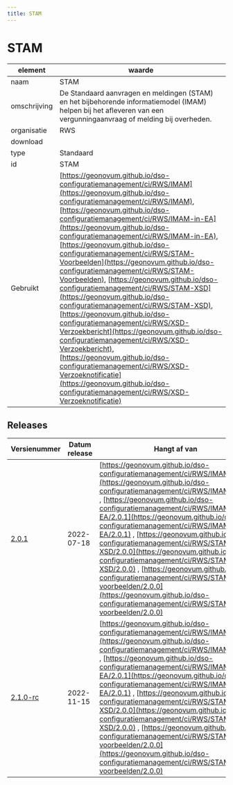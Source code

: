 ```yaml
---
title: STAM
---
```


# STAM

|element|waarde|
|-----|------|
| naam  |STAM|
| omschrijving  |De Standaard aanvragen en meldingen (STAM) en het bijbehorende informatiemodel (IMAM) helpen bij het afleveren van een vergunningaanvraag of melding bij overheden.|
| organisatie  |RWS|
| download  | [](<>)|
| type  |Standaard|
| id  |STAM|
| Gebruikt|[https://geonovum.github.io/dso-configuratiemanagement/ci/RWS/IMAM](https://geonovum.github.io/dso-configuratiemanagement/ci/RWS/IMAM), [https://geonovum.github.io/dso-configuratiemanagement/ci/RWS/IMAM-in-EA](https://geonovum.github.io/dso-configuratiemanagement/ci/RWS/IMAM-in-EA), [https://geonovum.github.io/dso-configuratiemanagement/ci/RWS/STAM-Voorbeelden](https://geonovum.github.io/dso-configuratiemanagement/ci/RWS/STAM-Voorbeelden), [https://geonovum.github.io/dso-configuratiemanagement/ci/RWS/STAM-XSD](https://geonovum.github.io/dso-configuratiemanagement/ci/RWS/STAM-XSD), [https://geonovum.github.io/dso-configuratiemanagement/ci/RWS/XSD-Verzoekbericht](https://geonovum.github.io/dso-configuratiemanagement/ci/RWS/XSD-Verzoekbericht), [https://geonovum.github.io/dso-configuratiemanagement/ci/RWS/XSD-Verzoeknotificatie](https://geonovum.github.io/dso-configuratiemanagement/ci/RWS/XSD-Verzoeknotificatie)|

## Releases

|Versienummer|Datum release|Hangt af van
|-------|-------|-----|
| [2.0.1](<https://iplo.nl/digitaal-stelsel/aansluiten/standaarden/stam-imam/>)|2022-07-18|[https://geonovum.github.io/dso-configuratiemanagement/ci/RWS/IMAM/2.0.1](https://geonovum.github.io/dso-configuratiemanagement/ci/RWS/IMAM/2.0.1) , [https://geonovum.github.io/dso-configuratiemanagement/ci/RWS/IMAM-in-EA/2.0.1](https://geonovum.github.io/dso-configuratiemanagement/ci/RWS/IMAM-in-EA/2.0.1) , [https://geonovum.github.io/dso-configuratiemanagement/ci/RWS/STAM-XSD/2.0.0](https://geonovum.github.io/dso-configuratiemanagement/ci/RWS/STAM-XSD/2.0.0) , [https://geonovum.github.io/dso-configuratiemanagement/ci/RWS/STAM-voorbeelden/2.0.0](https://geonovum.github.io/dso-configuratiemanagement/ci/RWS/STAM-voorbeelden/2.0.0) |
| [2.1.0-rc](<https://iplo.nl/digitaal-stelsel/aansluiten/standaarden/stam-imam/>)|2022-11-15|[https://geonovum.github.io/dso-configuratiemanagement/ci/RWS/IMAM/2.0.1](https://geonovum.github.io/dso-configuratiemanagement/ci/RWS/IMAM/2.0.1) , [https://geonovum.github.io/dso-configuratiemanagement/ci/RWS/IMAM-in-EA/2.0.1](https://geonovum.github.io/dso-configuratiemanagement/ci/RWS/IMAM-in-EA/2.0.1) , [https://geonovum.github.io/dso-configuratiemanagement/ci/RWS/STAM-XSD/2.0.0](https://geonovum.github.io/dso-configuratiemanagement/ci/RWS/STAM-XSD/2.0.0) , [https://geonovum.github.io/dso-configuratiemanagement/ci/RWS/STAM-voorbeelden/2.0.0](https://geonovum.github.io/dso-configuratiemanagement/ci/RWS/STAM-voorbeelden/2.0.0) |


